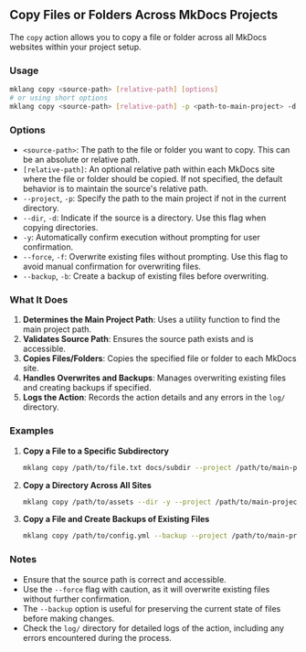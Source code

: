 ## Copy Files or Folders Across MkDocs Projects

The `copy` action allows you to copy a file or folder across all MkDocs websites within your project setup.

### Usage

```bash
mklang copy <source-path> [relative-path] [options]
# or using short options
mklang copy <source-path> [relative-path] -p <path-to-main-project> -d -f -b
```

### Options

- `<source-path>`: The path to the file or folder you want to copy. This can be an absolute or relative path.
- `[relative-path]`: An optional relative path within each MkDocs site where the file or folder should be copied. If not specified, the default behavior is to maintain the source's relative path.
- `--project`, `-p`: Specify the path to the main project if not in the current directory.
- `--dir`, `-d`: Indicate if the source is a directory. Use this flag when copying directories.
- `-y`: Automatically confirm execution without prompting for user confirmation.
- `--force`, `-f`: Overwrite existing files without prompting. Use this flag to avoid manual confirmation for overwriting files.
- `--backup`, `-b`: Create a backup of existing files before overwriting.

### What It Does

1. **Determines the Main Project Path**: Uses a utility function to find the main project path.
2. **Validates Source Path**: Ensures the source path exists and is accessible.
3. **Copies Files/Folders**: Copies the specified file or folder to each MkDocs site.
4. **Handles Overwrites and Backups**: Manages overwriting existing files and creating backups if specified.
5. **Logs the Action**: Records the action details and any errors in the `log/` directory.

### Examples

1. **Copy a File to a Specific Subdirectory**

   ```bash
   mklang copy /path/to/file.txt docs/subdir --project /path/to/main-project
   ```

2. **Copy a Directory Across All Sites**

   ```bash
   mklang copy /path/to/assets --dir -y --project /path/to/main-project
   ```

3. **Copy a File and Create Backups of Existing Files**

   ```bash
   mklang copy /path/to/config.yml --backup --project /path/to/main-project
   ```

### Notes

- Ensure that the source path is correct and accessible.
- Use the `--force` flag with caution, as it will overwrite existing files without further confirmation.
- The `--backup` option is useful for preserving the current state of files before making changes.
- Check the `log/` directory for detailed logs of the action, including any errors encountered during the process. 